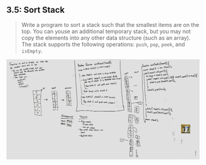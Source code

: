 ## 3.5: Sort Stack

> Write a program to sort a stack such that the smallest items are on the top. You can youse an additional temporary stack, but you may not copy the elements into any other data structure (such as an array). The stack supports the following operations: `push`, `pop`, `peek`, and `isEmpty`.

![sort stack whiteboard](./sort-stack.jpg)
